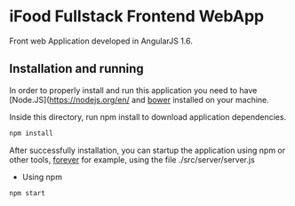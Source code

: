 # iFood Fullstack Frontend WebApp

Front web Application developed in AngularJS 1.6.

## Installation and running

In order to properly install and run this application you need to have [Node.JS](https://nodejs.org/en/ and [bower](https://bower.io/) installed on your machine.

Inside this directory, run npm install to download application dependencies.

```js
npm install
```
After successfully installation, you can startup the application using npm or other tools, [forever](https://github.com/foreverjs/forever) for example, using the file ./src/server/server.js


- Using npm

```js
npm start
```